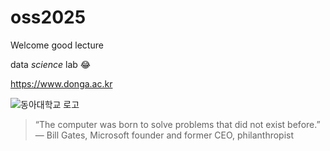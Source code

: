 # oss2025
Welcome
good lecture

data *science* lab
😂 

https://www.donga.ac.kr

![동아대학교 로고](https://images.app.goo.gl/RwDuKoAANZxvmbCk8)

> “The computer was born to solve problems that did not exist before.” — Bill
Gates, Microsoft founder and former CEO, philanthropist

